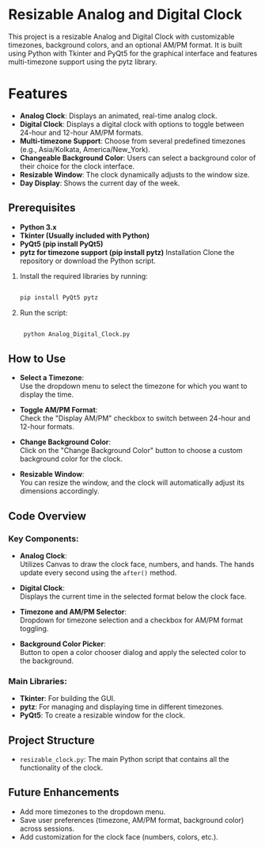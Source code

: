 # Resizable Analog and Digital Clock

This project is a resizable Analog and Digital Clock with customizable timezones, background colors, and an optional AM/PM format. It is built using Python with Tkinter and PyQt5 for the graphical interface and features multi-timezone support using the pytz library.

# Features
- **Analog Clock**: Displays an animated, real-time analog clock.
- **Digital Clock**: Displays a digital clock with options to toggle between 24-hour and 12-hour AM/PM formats.
- **Multi-timezone Support**: Choose from several predefined timezones (e.g., Asia/Kolkata, America/New_York).
- **Changeable Background Color**: Users can select a background color of their choice for the clock interface.
- **Resizable Window**: The clock dynamically adjusts to the window size.
- **Day Display**: Shows the current day of the week.
## Prerequisites
- **Python 3.x**
- **Tkinter (Usually included with Python)**
- **PyQt5 (pip install PyQt5)**
- **pytz for timezone support (pip install pytz)**
Installation
Clone the repository or download the Python script.
1) Install the required libraries by running:
   ```bash

   pip install PyQt5 pytz
2) Run the script:
   ```bash

    python Analog_Digital_Clock.py
## How to Use

- **Select a Timezone**:  
  Use the dropdown menu to select the timezone for which you want to display the time.

- **Toggle AM/PM Format**:  
  Check the "Display AM/PM" checkbox to switch between 24-hour and 12-hour formats.

- **Change Background Color**:  
  Click on the "Change Background Color" button to choose a custom background color for the clock.

- **Resizable Window**:  
  You can resize the window, and the clock will automatically adjust its dimensions accordingly.

## Code Overview

### Key Components:

- **Analog Clock**:  
  Utilizes Canvas to draw the clock face, numbers, and hands. The hands update every second using the `after()` method.

- **Digital Clock**:  
  Displays the current time in the selected format below the clock face.

- **Timezone and AM/PM Selector**:  
  Dropdown for timezone selection and a checkbox for AM/PM format toggling.

- **Background Color Picker**:  
  Button to open a color chooser dialog and apply the selected color to the background.

### Main Libraries:

- **Tkinter**: For building the GUI.
- **pytz**: For managing and displaying time in different timezones.
- **PyQt5**: To create a resizable window for the clock.

## Project Structure

- `resizable_clock.py`: The main Python script that contains all the functionality of the clock.

## Future Enhancements

- Add more timezones to the dropdown menu.
- Save user preferences (timezone, AM/PM format, background color) across sessions.
- Add customization for the clock face (numbers, colors, etc.).

